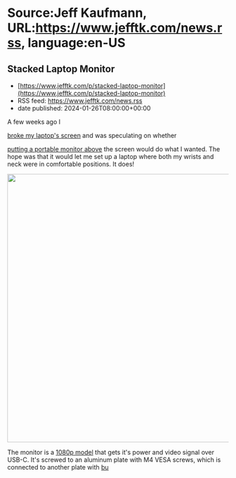 # Source:Jeff Kaufmann, URL:https://www.jefftk.com/news.rss, language:en-US

## Stacked Laptop Monitor
 - [https://www.jefftk.com/p/stacked-laptop-monitor](https://www.jefftk.com/p/stacked-laptop-monitor)
 - RSS feed: https://www.jefftk.com/news.rss
 - date published: 2024-01-26T08:00:00+00:00

<p><span>

A few weeks ago I </span>

<a href="https://www.jefftk.com/p/reviving-a-2015-macbook">broke my
laptop's screen</a> and was speculating on whether 

<a href="https://www.jefftk.com/p/screen-supported-portable-monitor">putting a portable monitor
above</a> the screen would do what I wanted.  The hope was that it
would let me set up a laptop where both my wrists and neck were in
comfortable positions. It does!



<p>

<a href="https://www.jefftk.com/stacked-portable-monitor-big.jpg"><img class="mobile-fullwidth" height="610" src="https://www.jefftk.com/stacked-portable-monitor.jpg" width="550" /><div class="image-vertical-spacer"></div></a>

</p>

<p>

The monitor is a <a href="https://www.amazon.com/Portable-Monitor-Upgraded-1920x1080-Computer/dp/B07ZLY26FW/">1080p
model</a> that gets it's power and video signal over USB-C.  It's
screwed to an aluminum plate with M4 VESA screws, which is connected
to another plate with <a href="https://www.amazon.com/dp/B09N6FTHN6">bu

